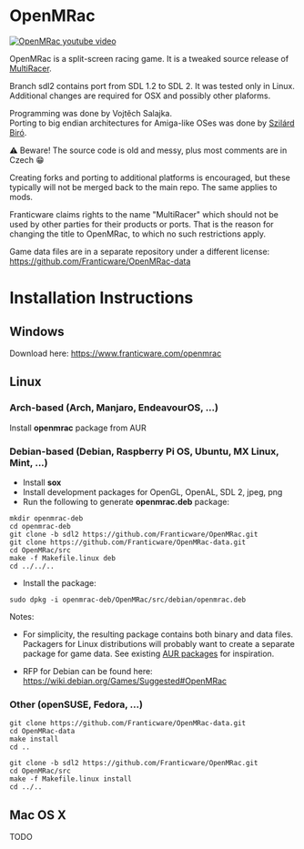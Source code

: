 # OpenMRac

[![OpenMRac youtube video](media/openmrac-yt.jpg)](https://youtu.be/r3hLTo5Nu1g)

OpenMRac is a split-screen racing game. It is a tweaked source release of [MultiRacer](https://www.franticware.com/multiracer).

Branch sdl2 contains port from SDL 1.2 to SDL 2. It was tested only in Linux. Additional changes are required for OSX and possibly other plaforms.

Programming was done by Vojtěch Salajka.  
Porting to big endian architectures for Amiga-like OSes was done by [Szilárd Biró](https://github.com/BSzili).

⚠️ Beware! The source code is old and messy, plus most comments are in Czech 😁

Creating forks and porting to additional platforms is encouraged, but these typically will not be merged back to the main repo. The same applies to mods.

Franticware claims rights to the name "MultiRacer" which should not be used by other parties for their products or ports. That is the reason for changing the title to OpenMRac, to which no such restrictions apply.

Game data files are in a separate repository under a different license: https://github.com/Franticware/OpenMRac-data

# Installation Instructions

## Windows

Download here: https://www.franticware.com/openmrac

## Linux

### Arch-based (Arch, Manjaro, EndeavourOS, ...)

Install **openmrac** package from AUR

### Debian-based (Debian, Raspberry Pi OS, Ubuntu, MX Linux, Mint, ...)

* Install **sox**
* Install development packages for OpenGL, OpenAL, SDL 2, jpeg, png
* Run the following to generate **openmrac.deb** package:

```
mkdir openmrac-deb
cd openmrac-deb
git clone -b sdl2 https://github.com/Franticware/OpenMRac.git
git clone https://github.com/Franticware/OpenMRac-data.git
cd OpenMRac/src
make -f Makefile.linux deb
cd ../../..
```

* Install the package:

```
sudo dpkg -i openmrac-deb/OpenMRac/src/debian/openmrac.deb
```

Notes:

* For simplicity, the resulting package contains both binary and data files. Packagers for Linux distributions will probably want to create a separate package for game data. See existing [AUR packages](https://aur.archlinux.org/packages?O=0&K=openmrac) for inspiration.

* RFP for Debian can be found here: https://wiki.debian.org/Games/Suggested#OpenMRac

### Other (openSUSE, Fedora, ...)

```
git clone https://github.com/Franticware/OpenMRac-data.git
cd OpenMRac-data
make install
cd ..

git clone -b sdl2 https://github.com/Franticware/OpenMRac.git
cd OpenMRac/src
make -f Makefile.linux install
cd ../..
```

## Mac OS X
TODO
